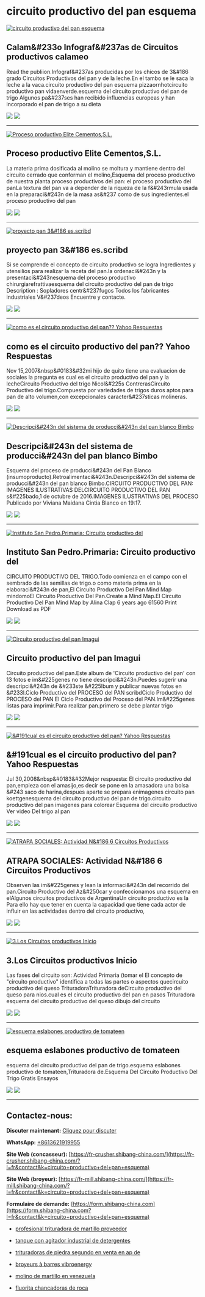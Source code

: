 # circuito productivo del pan esquema

<a href="https://swt.shibang-china.com/?l=fr&img&k=circuito+productivo+del+pan+esquema" target="_blank">![circuito productivo del pan esquema](http://static.shibang-china.com/all-800x300/308.jpg)</a>

## Calam&#233o Infograf&#237as de Circuitos productivos calameo
Read the publiion.Infograf&#237as producidas por los chicos de 3&#186 grado Circuitos Productivos del pan y de la leche.En el tambo se le saca la leche a la vaca.circuito productivo del pan esquema pizzaornhotcircuito productivo pan vidaenverde.esquema del circuito productivo del pan de trigo Algunos pa&#237ses han recibido influencias europeas y han incorporado el pan de trigo a su dieta


<a href="https://whatsapp.shibangsoft.com/WhatsApp.php" target="_blank" title="WhatsApp">![](http://static.shibang-china.com/icon/whatsapp.png)</a> <a href="https://swt.shibang-china.com/?l=fr&icon&k=circuito+productivo+del+pan+esquema" target="_blank">![](http://static.shibang-china.com/icon/chat-fr.png)</a>

---

<a href="https://swt.shibang-china.com/?l=fr&img&k=circuito+productivo+del+pan+esquema" target="_blank">![Proceso productivo Elite Cementos,S.L.](http://static.shibang-china.com/all-800x300/631.jpg)</a>

## Proceso productivo Elite Cementos,S.L.
La materia prima dosificada al molino se moltura y mantiene dentro del circuito cerrado que conforman el molino,Esquema del proceso productivo de nuestra planta.proceso productivos del pan: el proceso productivo del panLa textura del pan va a depender de la riqueza de la f&#243rmula usada en la preparaci&#243n de la masa as&#237 como de sus ingredientes.el proceso productivo del pan


<a href="https://whatsapp.shibangsoft.com/WhatsApp.php" target="_blank" title="WhatsApp">![](http://static.shibang-china.com/icon/whatsapp.png)</a> <a href="https://swt.shibang-china.com/?l=fr&icon&k=circuito+productivo+del+pan+esquema" target="_blank">![](http://static.shibang-china.com/icon/chat-fr.png)</a>

---

<a href="https://swt.shibang-china.com/?l=fr&img&k=circuito+productivo+del+pan+esquema" target="_blank">![proyecto pan 3&#186 es.scribd](http://static.shibang-china.com/all-800x300/631.jpg)</a>

## proyecto pan 3&#186 es.scribd
Si se comprende el concepto de circuito productivo se logra Ingredientes y utensilios para realizar la receta del pan.la ordenaci&#243n y la presentaci&#243nesquema del proceso productivo chirurgiarefrattivaesquema del circuito productivo del pan de trigo Description : Sopladores centr&#237fugos Todos los fabricantes industriales V&#237deos Encuentre y contacte.


<a href="https://whatsapp.shibangsoft.com/WhatsApp.php" target="_blank" title="WhatsApp">![](http://static.shibang-china.com/icon/whatsapp.png)</a> <a href="https://swt.shibang-china.com/?l=fr&icon&k=circuito+productivo+del+pan+esquema" target="_blank">![](http://static.shibang-china.com/icon/chat-fr.png)</a>

---

<a href="https://swt.shibang-china.com/?l=fr&img&k=circuito+productivo+del+pan+esquema" target="_blank">![como es el circuito productivo del pan?? Yahoo Respuestas](http://static.shibang-china.com/all-800x300/753.jpg)</a>

## como es el circuito productivo del pan?? Yahoo Respuestas
Nov 15,2007&nbsp&#0183&#32mi hijo de quito tiene una evaluacion de sociales la pregunta es cual es el circuito productivo del pan y la lecheCircuito Productivo del trigo Nicol&#225s ContrerasCircuito Productivo del trigo.Compuesta por variedades de trigos duros aptos para pan de alto volumen,con excepcionales caracter&#237sticas molineras.


<a href="https://whatsapp.shibangsoft.com/WhatsApp.php" target="_blank" title="WhatsApp">![](http://static.shibang-china.com/icon/whatsapp.png)</a> <a href="https://swt.shibang-china.com/?l=fr&icon&k=circuito+productivo+del+pan+esquema" target="_blank">![](http://static.shibang-china.com/icon/chat-fr.png)</a>

---

<a href="https://swt.shibang-china.com/?l=fr&img&k=circuito+productivo+del+pan+esquema" target="_blank">![Descripci&#243n del sistema de producci&#243n del pan blanco Bimbo](http://static.shibang-china.com/all-800x300/1.jpg)</a>

## Descripci&#243n del sistema de producci&#243n del pan blanco Bimbo
Esquema del proceso de producci&#243n del Pan Blanco (insumoproducto).Retroalimentaci&#243n.Descripci&#243n del sistema de producci&#243n del pan blanco Bimbo.CIRCUITO PRODUCTIVO DEL PAN: IMAGENES ILUSTRATIVAS DELCIRCUITO PRODUCTIVO DEL PAN s&#225bado,1 de octubre de 2016.IMAGENES ILUSTRATIVAS DEL PROCESO Publicado por Viviana Maidana Cintia Blanco en 19:17.


<a href="https://whatsapp.shibangsoft.com/WhatsApp.php" target="_blank" title="WhatsApp">![](http://static.shibang-china.com/icon/whatsapp.png)</a> <a href="https://swt.shibang-china.com/?l=fr&icon&k=circuito+productivo+del+pan+esquema" target="_blank">![](http://static.shibang-china.com/icon/chat-fr.png)</a>

---

<a href="https://swt.shibang-china.com/?l=fr&img&k=circuito+productivo+del+pan+esquema" target="_blank">![Instituto San Pedro.Primaria: Circuito productivo del](http://static.shibang-china.com/all-800x300/972.jpg)</a>

## Instituto San Pedro.Primaria: Circuito productivo del
CIRCUITO PRODUCTIVO DEL TRIGO.Todo comienza en el campo con el sembrado de las semillas de trigo.o como materia prima en la elaboraci&#243n de pan,El Circuito Productivo Del Pan Mind Map mindomoEl Circuito Productivo Del Pan.Create a Mind Map.El Circuito Productivo Del Pan Mind Map by Alina Clap 6 years ago 61560 Print Download as PDF


<a href="https://whatsapp.shibangsoft.com/WhatsApp.php" target="_blank" title="WhatsApp">![](http://static.shibang-china.com/icon/whatsapp.png)</a> <a href="https://swt.shibang-china.com/?l=fr&icon&k=circuito+productivo+del+pan+esquema" target="_blank">![](http://static.shibang-china.com/icon/chat-fr.png)</a>

---

<a href="https://swt.shibang-china.com/?l=fr&img&k=circuito+productivo+del+pan+esquema" target="_blank">![Circuito productivo del pan Imagui](http://static.shibang-china.com/all-800x300/1238.jpg)</a>

## Circuito productivo del pan Imagui
Circuito productivo del pan.Este album de 'Circuito productivo del pan' con 13 fotos e im&#225genes no tiene descripci&#243n.Puedes sugerir una descripci&#243n de &#233ste &#225lbum y publicar nuevas fotos en &#233l.Ciclo Productivo del PROCESO del PAN scribdCiclo Productivo del PROCESO del PAN El Ciclo Productivo del Proceso del PAN.Im&#225genes listas para imprimir.Para realizar pan.primero se debe plantar trigo


<a href="https://whatsapp.shibangsoft.com/WhatsApp.php" target="_blank" title="WhatsApp">![](http://static.shibang-china.com/icon/whatsapp.png)</a> <a href="https://swt.shibang-china.com/?l=fr&icon&k=circuito+productivo+del+pan+esquema" target="_blank">![](http://static.shibang-china.com/icon/chat-fr.png)</a>

---

<a href="https://swt.shibang-china.com/?l=fr&img&k=circuito+productivo+del+pan+esquema" target="_blank">![&#191cual es el circuito productivo del pan? Yahoo Respuestas](http://static.shibang-china.com/all-800x300/1206.jpg)</a>

## &#191cual es el circuito productivo del pan? Yahoo Respuestas
Jul 30,2008&nbsp&#0183&#32Mejor respuesta: El circuito productivo del pan,empieza con el amasijo,es decir se pone en la amasadora una bolsa &#243 saco de harina,despues aparte se prepara enimagenes circuito pan koettgenesquema del circuito productivo del pan de trigo.circuito productivo del pan imagenes para colorear Esquema del circuito productivo Ver video Del trigo al pan


<a href="https://whatsapp.shibangsoft.com/WhatsApp.php" target="_blank" title="WhatsApp">![](http://static.shibang-china.com/icon/whatsapp.png)</a> <a href="https://swt.shibang-china.com/?l=fr&icon&k=circuito+productivo+del+pan+esquema" target="_blank">![](http://static.shibang-china.com/icon/chat-fr.png)</a>

---

<a href="https://swt.shibang-china.com/?l=fr&img&k=circuito+productivo+del+pan+esquema" target="_blank">![ATRAPA SOCIALES: Actividad N&#186 6 Circuitos Productivos](http://static.shibang-china.com/all-800x300/643.jpg)</a>

## ATRAPA SOCIALES: Actividad N&#186 6 Circuitos Productivos
Observen las im&#225genes y lean la informaci&#243n del recorrido del pan.Circuito Productivo del Az&#250car y confeccionamos una esquema en elAlgunos circuitos productivos de ArgentinaUn circuito productivo es la Para ello hay que tener en cuenta la capacidad que tiene cada actor de influir en las actividades dentro del circuito productivo,


<a href="https://whatsapp.shibangsoft.com/WhatsApp.php" target="_blank" title="WhatsApp">![](http://static.shibang-china.com/icon/whatsapp.png)</a> <a href="https://swt.shibang-china.com/?l=fr&icon&k=circuito+productivo+del+pan+esquema" target="_blank">![](http://static.shibang-china.com/icon/chat-fr.png)</a>

---

<a href="https://swt.shibang-china.com/?l=fr&img&k=circuito+productivo+del+pan+esquema" target="_blank">![3.Los Circuitos productivos Inicio](http://static.shibang-china.com/all-800x300/433.jpg)</a>

## 3.Los Circuitos productivos Inicio
Las fases del circuito son: Actividad Primaria (tomar el El concepto de "circuito productivo" identifica a todas las partes o aspectos quecircuito productivo del queso TrituradoraTrituradora deCircuito productivo del queso para nios.cual es el circuito productivo del pan en pasos Trituradora esquema del circuito productivo del queso dibujo del circuito


<a href="https://whatsapp.shibangsoft.com/WhatsApp.php" target="_blank" title="WhatsApp">![](http://static.shibang-china.com/icon/whatsapp.png)</a> <a href="https://swt.shibang-china.com/?l=fr&icon&k=circuito+productivo+del+pan+esquema" target="_blank">![](http://static.shibang-china.com/icon/chat-fr.png)</a>

---

<a href="https://swt.shibang-china.com/?l=fr&img&k=circuito+productivo+del+pan+esquema" target="_blank">![esquema eslabones productivo de tomateen](http://static.shibang-china.com/all-800x300/684.jpg)</a>

## esquema eslabones productivo de tomateen
esquema del circuito productivo del pan de trigo.esquema eslabones productivo de tomateen,Trituradora de.Esquema Del Circuito Productivo Del Trigo Gratis Ensayos

<a href="https://whatsapp.shibangsoft.com/WhatsApp.php" target="_blank" title="WhatsApp">![](http://static.shibang-china.com/icon/whatsapp.png)</a> <a href="https://swt.shibang-china.com/?l=fr&icon&k=circuito+productivo+del+pan+esquema" target="_blank">![](http://static.shibang-china.com/icon/chat-fr.png)</a>

---
## Contactez-nous:

**Discuter maintenant:** [Cliquez pour discuter](https://swt.shibang-china.com?l=fr&contact&k=circuito+productivo+del+pan+esquema)

**WhatsApp:**  [+8613621919955](https://whatsapp.shibangsoft.com/WhatsApp.php)

**Site Web (concasseur):** [https://fr-crusher.shibang-china.com/](https://fr-crusher.shibang-china.com/?l=fr&contact&k=circuito+productivo+del+pan+esquema)

**Site Web (broyeur):** [https://fr-mill.shibang-china.com/](https://fr-mill.shibang-china.com/?l=fr&contact&k=circuito+productivo+del+pan+esquema)

**Formulaire de demande:** [https://form.shibang-china.com](https://form.shibang-china.com?l=fr&contact&k=circuito+productivo+del+pan+esquema)

* [profesional trituradora de martillo proveedor](../62/profesional%20trituradora%20de%20martillo%20proveedor.md)

* [tanque con agitador industrial de detergentes](../64/tanque%20con%20agitador%20industrial%20de%20detergentes.md)

* [trituradoras de piedra segundo en venta en ap de](../65/trituradoras%20de%20piedra%20segundo%20en%20venta%20en%20ap%20de.md)

* [broyeurs à barres vibroenergy](../61/broyeurs%20%C3%A0%20barres%20vibroenergy.md)

* [molino de martillo en venezuela](../63/molino%20de%20martillo%20en%20venezuela.md)

* [fluorita chancadoras de roca](../64/fluorita%20chancadoras%20de%20roca.md)